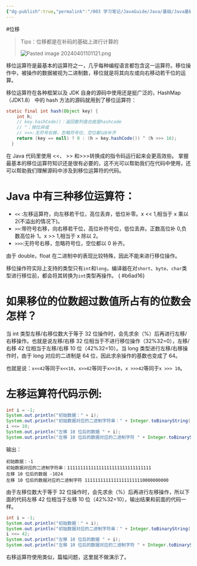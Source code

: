 ```yaml
---
{"dg-publish":true,"permalink":"/003 学习笔记/JavaGuide/Java/基础/Java基础常见面试题总结（上）/基本语法/5. 位移运算符/","dgPassFrontmatter":true,"created":"2024-04-01T10:08:08.832+08:00","updated":"2024-06-01T10:46:58.458+08:00"}
---
```


#位移

> Tips：位移都是在补码的基础上进行计算的
> 
> ![Pasted image 20240401101121.png](/img/user/$/$Sys999%20Attachment/Pasted%20image%2020240401101121.png)

移位运算符是最基本的运算符之一，几乎每种编程语言都包含这一运算符。移位操作中，被操作的数据被视为二进制数，移位就是将其向左或向右移动若干位的运算。

移位运算符在各种框架以及 JDK 自身的源码中使用还是挺广泛的，HashMap（JDK1.8） 中的 hash 方法的源码就用到了移位运算符：

```java
static final int hash(Object key) {
    int h;
    // key.hashCode()：返回散列值也就是hashcode
    // ^：按位异或
    // >>>:无符号右移，忽略符号位，空位都以0补齐
    return (key == null) ? 0 : (h = key.hashCode()) ^ (h >>> 16);
  }
```

在 Java 代码里使用 <<、 >> 和>>>转换成的指令码运行起来会更高效些。
掌握最基本的移位运算符知识还是很有必要的，这不光可以帮助我们在代码中使用，还可以帮助我们理解源码中涉及到移位运算符的代码。
# Java 中有三种移位运算符：

- `<<` :左移运算符，向左移若干位，高位丢弃，低位补零。x << 1,相当于 x 乘以 2(不溢出的情况下)。
- `>>`:带符号右移，向右移若干位，高位补符号位，低位丢弃。正数高位补 0,负数高位补 1。x >> 1,相当于 x 除以 2。
- `>>>`:无符号右移，忽略符号位，空位都以 0 补齐。

由于 double，float 在二进制中的表现比较特殊，因此不能来进行移位操作。

移位操作符实际上支持的类型只有`int`和`long`，编译器在对`short`、`byte`、`char`类型进行移位前，都会将其转换为`int`类型再操作。
{ #b6ad16}

# 如果移位的位数超过数值所占有的位数会怎样？

当 int 类型左移/右移位数大于等于 32 位操作时，会先求余（%）后再进行左移/右移操作。也就是说左移/右移 32 位相当于不进行移位操作（32%32=0），左移/右移 42 位相当于左移/右移 10 位（42%32=10）。当 long 类型进行左移/右移操作时，由于 long 对应的二进制是 64 位，因此求余操作的基数也变成了 64。

也就是说：``x<<42``等同于`x<<10`，`x>>42`等同于`x>>10`，`x >>>42`等同于`x >>> 10`。
# 左移运算符代码示例:

```java
int i = -1;
System.out.println("初始数据：" + i);
System.out.println("初始数据对应的二进制字符串：" + Integer.toBinaryString(i)); // 这个是补码
i <<= 10;
System.out.println("左移 10 位后的数据 " + i);
System.out.println("左移 10 位后的数据对应的二进制字符 " + Integer.toBinaryString(i));
```
输出：
```plain
初始数据：-1
初始数据对应的二进制字符串：11111111111111111111111111111111
左移 10 位后的数据 -1024
左移 10 位后的数据对应的二进制字符 11111111111111111111110000000000
```

由于左移位数大于等于 32 位操作时，会先求余（%）后再进行左移操作，所以下面的代码左移 42 位相当于左移 10 位（42%32=10），输出结果和前面的代码一样。
```java
int i = -1;
System.out.println("初始数据：" + i);
System.out.println("初始数据对应的二进制字符串：" + Integer.toBinaryString(i));
i <<= 42;
System.out.println("左移 10 位后的数据 " + i);
System.out.println("左移 10 位后的数据对应的二进制字符 " + Integer.toBinaryString(i));
```

右移运算符使用类似，篇幅问题，这里就不做演示了。
